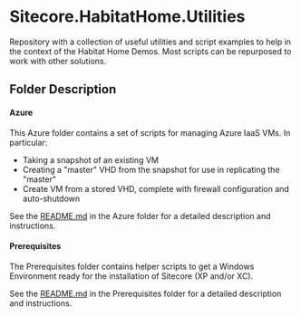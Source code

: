 # Sitecore.HabitatHome.Utilities

Repository with a collection of useful utilities and script examples to help in the context of the Habitat Home Demos. Most scripts can be repurposed to work with other solutions.

## Folder Description

#### Azure

This Azure folder contains a set of scripts for managing Azure IaaS VMs. In particular:
- Taking a snapshot of an existing VM
- Creating a "master" VHD from the snapshot for use in replicating the "master" 
- Create VM from a stored VHD, complete with firewall configuration and auto-shutdown

See the [README.md](Azure/README.md) in the Azure folder for a detailed description and instructions. 

#### Prerequisites

The Prerequisites folder contains helper scripts to get a Windows Environment ready for the installation of Sitecore (XP and/or XC).

See the [README.md](Prerequisites/README.md) in the Prerequisites folder for a detailed description and instructions. 


